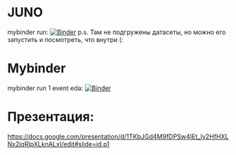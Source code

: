 # JUNO
mybinder run: [![Binder](https://mybinder.org/badge_logo.svg)](https://mybinder.org/v2/gh/trakhovroma/JUNO/master?filepath=eda.ipynb)
p.s. Там не подгружены датасеты, но можно его запустить и посмотреть, что внутри (:

# Mybinder
mybinder run 1 event eda: [![Binder](https://mybinder.org/badge_logo.svg)](https://mybinder.org/v2/gh/trakhovroma/JUNO/master?filepath=eda_base.ipynb)
# Презентация:
https://docs.google.com/presentation/d/1TKbJGd4M9fDPSw4IEt_ly2HfHXLNx2jqRlpXLknALxI/edit#slide=id.p1

